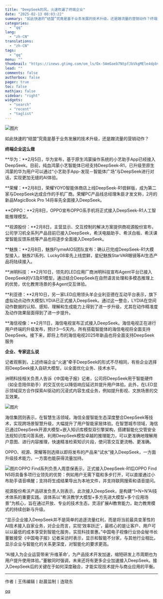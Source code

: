 ```yaml
---
title: "DeepSeek的风，火速吹遍了终端企业"
date: "2025-02-13 08:03:22"
summary: "如此快速的“结盟”究竟是基于业务发展的技术升级，还是蹭流量的营销动作？终端企业这么做华为：2月5日，..."
categories:
  - "qq"
lang:
  - "zh-CN"
translations:
  - "zh-CN"
tags:
  - "qq"
menu: ""
thumbnail: "https://inews.gtimg.com/om_ls/Ox-5AmGaeb7NtpfJbVkgMEle4dpbvCbJiMXwlHd796--cAA_640360/0"
lead: ""
comments: false
authorbox: false
pager: true
toc: false
mathjax: false
sidebar: "right"
widgets:
  - "search"
  - "recent"
  - "taglist"
---
```


![图片](https://inews.gtimg.com/om_bt/OPyiIWpomGizSKmAxQyaKAaY92RWZRafxPuuHe13gSyyUAA/641)

如此快速的“结盟”究竟是基于业务发展的技术升级，还是蹭流量的营销动作？

**终端企业这么做**

**华为：**2月5日，华为宣布，基于原生鸿蒙操作系统的小艺助手App已经接入DeepSeek。目前，纯血鸿蒙小艺智能体已经支持DeepSeek-R1，已升级至原生鸿蒙的华为用户可以通过“小艺助手App-发现－智能体广场”与DeepSeek进行对话，实现更加无缝的AI体验。

**荣耀：**2月8日，荣耀YOYO智能体商店上线DeepSeek-R1尝鲜版，成为第二家与DeepSeek达成合作的手机厂商。荣耀PC产品线总经理朱臣才发文称，2月的新品MagicBook Pro 14将率先全面接入DeepSeek。

**OPPO：**2月8日，OPPO宣布OPPO系手机将正式接入DeepSeek-R1人工智能推理模型。

**视源股份：**2月8日，主营显示、交互控制的解决方案提供商视源股份宣布，公司学习机全系列产品目前已接入DeepSeek，希沃电脑助手、希沃白板、希沃课堂智能反馈系统等产品也将逐步全面接入DeepSeek。

**魅族：**2月8日，魅族FlymeAIOS团队宣布：确认已完成DeepSeek-R1大模型接入，魅族21系列、Lucky08率先上线尝鲜，星纪魅族StarVAR眼镜等AI生态产品将陆续接入。

**洲明科技：**2月10日，领先的LED应用厂商洲明科技宣布Agent平台已接入DeepSeek的V3及R1模型，通过结合DeepSeek在自然语言处理和多模态推理上的优势，优化教育场景的多Agent交互体验。

**利亚德：**2月10日，另一家LED应用领头羊企业利亚德在互动平台表示，旗下虚拟动点动作大模型LYDIA已正式接入DeepSeek。通过这一整合，LYDIA在空间动作数据的认知、感知、理解和生成能力上得到了进一步升级，尤其在动作精准度及动作效果层面得到了进一步提升。

**海信视像：**2月11日，海信电视宣布正式接入DeepSeek。海信电视正在进行用户终端的升级发布，预计3—5天内，所有搭载智能体的海信电视将全面支持DeepSeek。接下来，即将上市的海信电视2025年新品也将全面支持DeepSeek服务

**企业、专家这么说**

记者观察到，上述终端企业“火速”牵手DeepSeek的形式不尽相同，有些企业选择将DeepSeek接入自研大模型，以全面优化业务、技术水平。   

洲明科技相关负责人告诉《中国电子报》记者，公司将DeepSeek用于智能硬件（如全息陪伴助手）的交互优化以降低响应延迟并提升用户体验。此外，在LED显示领域双方合作探索AI驱动的沉浸式内容生成业务，例如提升影视、文旅场景的交互效果。

![图片](https://inews.gtimg.com/om_bt/OSZQtrGPj46z1v423KibpN_BkOJ0rWnu1Y7LJ3JzPVDScAA/641)

海信集团则表示，在智慧生活领域，海信全屋智能生态深度整合DeepSeek等技术，实现跨场景智慧升级，大幅提升了用户智能家居体验。在智慧城市领域，海信已通过DeepSeek开源大模型+嵌入知识库模型双引擎架构，搭建智能化交管安全法规知识库问答系统，利用DeepSeek模型卓越的推理能力，可以更准确地理解用户意图、进行内容推理，快速精准检索知识片段，使问答交互更流畅、更准确。   

OPPO、视源、荣耀等则选择以即将发布的产品来“试水”接入DeepSeek，一方面升级技术能力，一方面也能获得流量加持。

![图片](https://inews.gtimg.com/om_bt/OgMbxo6Hvo7Vk9_qWyivaZYdNjzu9R-sjJ1g0hBHcEvMYAA/641)OPPO Find系列负责人周意保表示，正式接入DeepSeek-R1后OPPO Find N5将具备多项行业领先的优势：例如用户无需下载和多步打开，可以直接通过小布助手语音唤醒；支持将生成结果导出为本地文件，并支持联网搜索和语音提问。

视源股份希沃产品研发负责人则表示，此次接入DeepSeek，是构建“1+N+N”AI技术体系的重要实践。该体系以“希沃教学大模型+多方先进大模型+多个应用场景”为核心，旨在通过开放、专业的技术生态，灵活扩展AI教育能力，助力教育模式的持续创新与升级。   

“显示企业接入DeepSeek并不是简单的追逐流量红利，而是将当前最具变革性的AI技术接入自家业务，对企业而言，实现‘效率跃迁’，最核心的是让客户、用户可以以最低的成本享受到智能化服务，实现科技普惠。”中国电子视像行业协会秘书长董敏接受《中国电子报》记者采访时表示，显示和智能不分家，与其他行业相比，显示企业与智能化的关系更深度，对智能化的要求更高。

“AI接入为企业运营带来‘升维革命’，为产品技术开发加速，缩短研发上市周期也为用户提升使用体验。”董敏同时强调，未来还将有更多企业加速接入DeepSeek。接入DeepSeek后的关键在于如何深度融合，才能实现技术提升与商业应用的平衡。

---

作者丨王伟编辑丨赵晨监制丨连晓东

[qq](https://new.qq.com/rain/a/20250213A017LE00)
